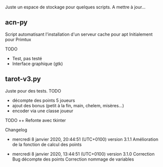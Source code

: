 Juste un espace de stockage pour quelques scripts.
A mettre à jour...

acn-py
----------
Script automatisant l'installation d'un serveur cache pour apt
Initialement pour Primtux

TODO
- Test, pas testé
- Interface graphique (gtk)


tarot-v3.py
-----------

Juste pour des tests.
TODO
- décompte des points 5 joueurs
- ajout des bonus (petit à la fin, main, chelem, misères...)
- encoder via une classe joueur

TODO ++
Refonte avec tkinter

Changelog
* mercredi 8 janvier 2020, 20:44:51 (UTC+0100)
  version 3.1.1
  Amélioration de la fonction de calcul des points

* mercredi 8 janvier 2020, 13:44:51 (UTC+0100)
  version 3.1.0
  Correction Bug décompte des points
  Correction nommage de variables
